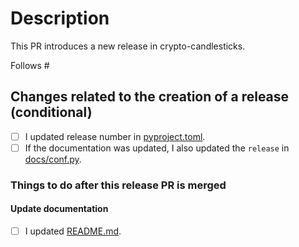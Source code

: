 # Description

This PR introduces a new <!-- insert new version here --> release in crypto-candlesticks.

<!-- List issues which are going to be resolved from this release. Write 'None' if there are no related issues.

For example:
Follows #202, #210
-->

Follows #

## Changes related to the creation of a release (conditional)

- [ ] I updated release number in [pyproject.toml](https://github.com/Corfucinas/crypto-candlesticks/blob/master/pyproject.toml, "pryproject.toml").
- [ ] If the documentation was updated, I also updated the `release` in [docs/conf.py](https://github.com/Corfucinas/crypto-candlesticks/blob/master/docs/conf.py).

### Things to do after this release PR is merged

<!--
Some of the changes are done after the new release is created, consider following
and checking unfinished points in the merged release PR using this template.
-->

#### Update documentation

- [ ] I updated [README.md](https://github.com/Corfucinas/crypto-candlesticks/blob/master/README.md, "readme.md").
